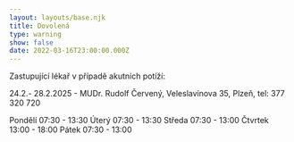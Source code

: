 ```yaml
---
layout: layouts/base.njk
title: Dovolená
type: warning
show: false
date: 2022-03-16T23:00:00.000Z
---
```

Zastupující lékař v případě akutních potíží:

24.2.- 28.2.2025 - MUDr. Rudolf Červený, Veleslavínova 35, Plzeň, tel: 377 320 720

Pondělí    07:30 - 13:30
Úterý       07:30 - 13:30
Středa      07:30 - 13:00
Čtvrtek    13:00 - 18:00
Pátek        07:30 - 13:00

